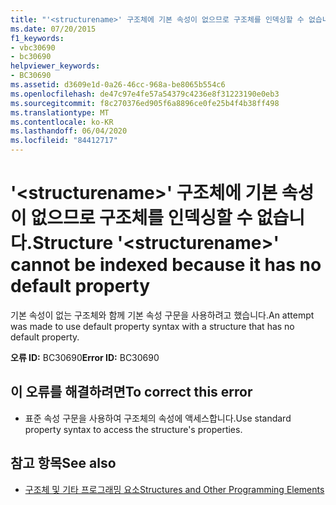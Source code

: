 ```yaml
---
title: "'<structurename>' 구조체에 기본 속성이 없으므로 구조체를 인덱싱할 수 없습니다."
ms.date: 07/20/2015
f1_keywords:
- vbc30690
- bc30690
helpviewer_keywords:
- BC30690
ms.assetid: d3609e1d-0a26-46cc-968a-be8065b554c6
ms.openlocfilehash: de47c97e4fe57a54379c4236e8f31223190e0eb3
ms.sourcegitcommit: f8c270376ed905f6a8896ce0fe25b4f4b38ff498
ms.translationtype: MT
ms.contentlocale: ko-KR
ms.lasthandoff: 06/04/2020
ms.locfileid: "84412717"
---
```

# <a name="structure-structurename-cannot-be-indexed-because-it-has-no-default-property"></a><span data-ttu-id="02002-102">'\<structurename>' 구조체에 기본 속성이 없으므로 구조체를 인덱싱할 수 없습니다.</span><span class="sxs-lookup"><span data-stu-id="02002-102">Structure '\<structurename>' cannot be indexed because it has no default property</span></span>
<span data-ttu-id="02002-103">기본 속성이 없는 구조체와 함께 기본 속성 구문을 사용하려고 했습니다.</span><span class="sxs-lookup"><span data-stu-id="02002-103">An attempt was made to use default property syntax with a structure that has no default property.</span></span>  
  
 <span data-ttu-id="02002-104">**오류 ID:** BC30690</span><span class="sxs-lookup"><span data-stu-id="02002-104">**Error ID:** BC30690</span></span>  
  
## <a name="to-correct-this-error"></a><span data-ttu-id="02002-105">이 오류를 해결하려면</span><span class="sxs-lookup"><span data-stu-id="02002-105">To correct this error</span></span>  
  
- <span data-ttu-id="02002-106">표준 속성 구문을 사용하여 구조체의 속성에 액세스합니다.</span><span class="sxs-lookup"><span data-stu-id="02002-106">Use standard property syntax to access the structure's properties.</span></span>  
  
## <a name="see-also"></a><span data-ttu-id="02002-107">참고 항목</span><span class="sxs-lookup"><span data-stu-id="02002-107">See also</span></span>

- [<span data-ttu-id="02002-108">구조체 및 기타 프로그래밍 요소</span><span class="sxs-lookup"><span data-stu-id="02002-108">Structures and Other Programming Elements</span></span>](../programming-guide/language-features/data-types/structures-and-other-programming-elements.md)

